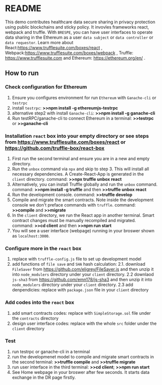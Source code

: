 # README
This demo contributes healthcare data secure sharing in privacy protection using public blockchains and sticky policy. It invovles frameworks react, webpack and truffle. With `BRESPE`, you can have user interfaces to operate data sharing in the Ethereum as a user `data subject` or `data controller` or `data requestor`. Learn more about React:https://www.trufflesuite.com/boxes/react , Webpack:https://www.trufflesuite.com/boxes/webpack , Truffle: https://www.trufflesuite.com and Ethereum: https://ethereum.org/en/ .
## How to run
### Check configuration for Ethereum
1. Ensure you configures environment for run `Ethereum` with `Ganache-cli` or `testrpc`
2. install `testrpc`: **>>npm install -g ethereumjs-testrpc**
3. alternative step2 with install `Ganache-cli`: **>>npm install -g ganache-cli**
4. Run testRPC/ganache-cli to connect Ethereum in a terminal: **>>testrpc** or **>>ganache-cli**
### Installation `react` box into your empty directory or see steps from https://www.trufflesuite.com/boxes/react or https://github.com/truffle-box/react-box
1. First run the second terminal and ensure you are in a new and empty directory.
2. Run the `unbox` command via `npx` and skip to step 3. This will install all necessary dependencies. A Create-React-App is generated in the `client` directory.
command: **>>npx truffle unbox react**
3. Alternatively, you can install Truffle globally and run the `unbox` command.
command: **>>npm install -g truffle** and then **>>truffle unbox react**
4. Run the development console.
command: **>>truffle develop**
5. Compile and migrate the smart contracts. Note inside the development console we don't preface commands with `truffle`.
command: **>>compile** and **>>migrate**
6. In the `client` directory, we run the React app in another terminal. Smart contract changes must be manually recompiled and migrated.
command: **>>cd client** and then **>>npm run start**
7. You will see a user interface (webpage) running in your broswer shown as `localhost:3000`.
### Configure more in the `react` box
1. replace with `truffle-config.js` file to set up development model
2. add functions of `file save` and `SHA` hash calculation: 
2.1. download `FileSaver` from https://github.com/eligrey/FileSaver.js and then unzip it into `node_modulers` directory under your `client` directory.
2.2  downlaod `js-sha3` from https://github.com/emn178/js-sha3 and then unzip it into `node_modulers` directory under your `client` directory.
2.3 add denpendicies: replace with `package.json` file in your `client` directory
### Add codes into the `react` box
1. add smart contracts codes: replace with `SimpleStorage.sol` file under the `contracts` directory
2. design user interface codes: replace with the whole `src` folder under the `client` directory
### Test
1. run testrpc or ganache-cli in a terminal
2. run the developmenet model to compile and migrate smart contracts in the second terminal: **>>truffle compile** and **>>truffle migrate**
3. run user interface in the third terminal: **>>cd client**; **>>npm run start**
4. See Home webpage in your broswer after few seconds. It starts data exchange in the DR page firstly. 
